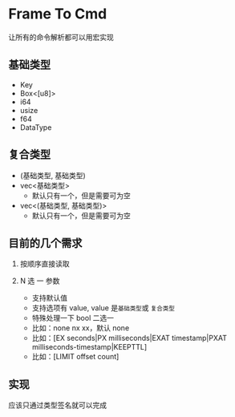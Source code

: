# Frame To Cmd

让所有的命令解析都可以用宏实现

## 基础类型

- Key
- Box<[u8]>
- i64
- usize
- f64
- DataType

## 复合类型

- (基础类型, 基础类型)
- vec<基础类型>
  - 默认只有一个，但是需要可为空
- vec<(基础类型, 基础类型)>
  - 默认只有一个，但是需要可为空

## 目前的几个需求

1. 按顺序直接读取

1. N 选 一 参数
   - 支持默认值
   - 支持选项有 value, value 是`基础类型`或 `复合类型`
   - 特殊处理一下 bool 二选一
   - 比如：none nx xx，默认 none
   - 比如：[EX seconds|PX milliseconds|EXAT timestamp|PXAT milliseconds-timestamp|KEEPTTL]
   - 比如：[LIMIT offset count]

## 实现

应该只通过类型签名就可以完成
